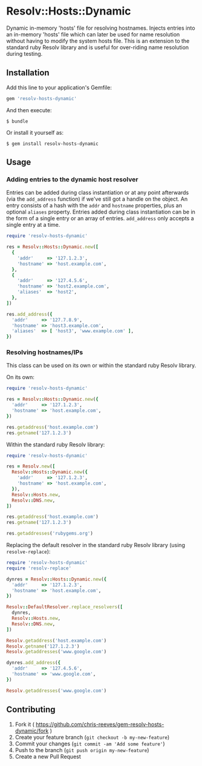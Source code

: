 # Resolv::Hosts::Dynamic

Dynamic in-memory 'hosts' file for resolving hostnames. Injects entries into
an in-memory 'hosts' file which can later be used for name resolution without
having to modify the system hosts file. This is an extension to the standard
ruby Resolv library and is useful for over-riding name resolution during
testing.

## Installation

Add this line to your application's Gemfile:

```ruby
gem 'resolv-hosts-dynamic'
```

And then execute:

    $ bundle

Or install it yourself as:

    $ gem install resolv-hosts-dynamic

## Usage

### Adding entries to the dynamic host resolver

Entries can be added during class instantiation or at any point afterwards
(via the `add_address` function) if we've still got a handle on the object. An
entry consists of a hash with the `addr` and `hostname` properties, plus an
optional `aliases` property. Entries added during class instantiation can be
in the form of a single entry or an array of entries. `add_address` only
accepts a single entry at a time.

```ruby
require 'resolv-hosts-dynamic'

res = Resolv::Hosts::Dynamic.new([
  {
    'addr'     => '127.1.2.3',
    'hostname' => 'host.example.com',
  },
  {
    'addr'     => '127.4.5.6',
    'hostname' => 'host2.example.com',
    'aliases'  => 'host2',
  },
])

res.add_address({
  'addr'     => '127.7.8.9',
  'hostname' => 'host3.example.com',
  'aliases'  => [ 'host3', 'www.example.com' ],
})
```

### Resolving hostnames/IPs

This class can be used on its own or within the standard ruby Resolv library.

On its own:
```ruby
require 'resolv-hosts-dynamic'

res = Resolv::Hosts::Dynamic.new({
  'addr'     => '127.1.2.3',
  'hostname' => 'host.example.com',
})

res.getaddress('host.example.com')
res.getname('127.1.2.3')
```

Within the standard ruby Resolv library:
```ruby
require 'resolv-hosts-dynamic'

res = Resolv.new([
  Resolv::Hosts::Dynamic.new({
    'addr'     => '127.1.2.3',
    'hostname' => 'host.example.com',
  }),
  Resolv::Hosts.new,
  Resolv::DNS.new,
])

res.getaddress('host.example.com')
res.getname('127.1.2.3')

res.getaddresses('rubygems.org')
```

Replacing the default resolver in the standard ruby Resolv library (using
`resolve-replace`):
```ruby
require 'resolv-hosts-dynamic'
require 'resolv-replace'

dynres = Resolv::Hosts::Dynamic.new({
  'addr'     => '127.1.2.3',
  'hostname' => 'host.example.com',
})

Resolv::DefaultResolver.replace_resolvers([
  dynres,
  Resolv::Hosts.new,
  Resolv::DNS.new,
])

Resolv.getaddress('host.example.com')
Resolv.getname('127.1.2.3')
Resolv.getaddresses('www.google.com')

dynres.add_address({
  'addr'     => '127.4.5.6',
  'hostname' => 'www.google.com',
})

Resolv.getaddresses('www.google.com')
```

## Contributing

1. Fork it ( https://github.com/chris-reeves/gem-resolv-hosts-dynamic/fork )
2. Create your feature branch (`git checkout -b my-new-feature`)
3. Commit your changes (`git commit -am 'Add some feature'`)
4. Push to the branch (`git push origin my-new-feature`)
5. Create a new Pull Request
